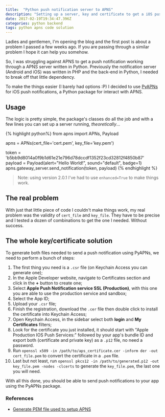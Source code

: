 ```yaml
---
title:  "Python push notification server to APNS"
description: "Setting up a server, key and certificate to get a iOS push notification service."
date: 2017-02-19T19:34:47.396Z
categories: python backend
tags: python apns code solution
---
```


Ladies and gentlemen, I'm opening the blog and the first post is about a problem I passed a few weeks ago. If you are passing through a similar problem I hope it can help you somehow.

So, I was struggling against APNS to get a push notification working through a APNS server written in Python. Previously the notification server (Android and iOS) was written in PHP and the back-end in Python, I needed to break off that little dependency.

To make the things easier (I barely had options :P) I decided to use [PyAPNs](https://github.com/djacobs/PyAPNs) for iOS push notifications, a Python package for interact with APNS.

## Usage

The logic is pretty simple, the package's classes do all the job and with a few lines you can set up a server running, _theoretically_...

{% highlight python%}
from apns import APNs, Payload

apns = APNs(cert_file='cert.pem', key_file='key.pem')

token = 'b5bb9d8014a0f9b1d61e21e796d78dccdf1352f23cd32812f4850b87'
payload = Payload(alert="Hello World!", sound="default", badge=1)
apns.gateway_server.send_notification(token, payload)
{% endhighlight %}

> Note: using version 2.0.1 I've had to use `enhanced=True` to make things work.

## The real problem

With just that little piece of code I couldn't make things work, my real problem was the validity of `cert_file` and `key_file`. They have to be precise and I tested a dozen of combinations to get the one I needed. Without success.

## The whole key/certificate solution

To generate both files needed to send a push notification using PyAPNs, we need to perform a bunch of steps:

1. The first thing you need is a `.csr` file (on Keychain Access you can generate one);
2. In the Apple Developer website, navigate to Certificates section and click in the **+** button to create one;
3. Select **Apple Push Notification service SSL (Production)**, with this one you are able to use the production service and sandbox;
4. Select the App ID;
5. Upload your `.csr` file;
6. Finish the registration, download the `.cer` file then double click to install the certificate into Keychain Access;
7. Open Keychain Access, in the sidebar select both **login** and **My Certificates** filters;
8. Look for the certificate you just installed, it should start with "Apple Production IOS Push Services:" followed by your app's bundle ID and export both (certificate and private key) as a `.p12` file, no need a password.
9. Run `openssl x509 -in /path/to/aps_certificate.cer -inform der -out cert_file.pem` to convert the certificate in a `.pem` file.
10. Last but not least, run `openssl pkcs12 -in /path/to/generated.p12 -out key_file.pem -nodes -clcerts` to generate the `key_file.pem`, the last one you will need.

With all this done, you should be able to send push notifications to your app using the PyAPNs package.

### References

* [Generate PEM file used to setup APNS](http://stackoverflow.com/questions/21250510/generate-pem-file-used-to-setup-apple-push-notification)